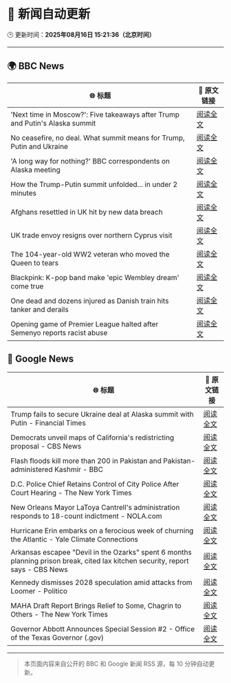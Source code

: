 # 🧠 新闻自动更新

🕒 更新时间：**2025年08月16日 15:21:36（北京时间）**

---

## 🌍 BBC News

| 🌐 标题 | 🔗 原文链接 |
|--------|-------------|
| 'Next time in Moscow?': Five takeaways after Trump and Putin's Alaska summit | [阅读全文](https://www.bbc.com/news/articles/c4gj9er0x0zo?at_medium=RSS&at_campaign=rss) |
| No ceasefire, no deal. What summit means for Trump, Putin and Ukraine | [阅读全文](https://www.bbc.com/news/articles/clyvd3gkg1po?at_medium=RSS&at_campaign=rss) |
| 'A long way for nothing?' BBC correspondents on Alaska meeting | [阅读全文](https://www.bbc.com/news/videos/c707rnvrxe2o?at_medium=RSS&at_campaign=rss) |
| How the Trump-Putin summit unfolded... in under 2 minutes | [阅读全文](https://www.bbc.com/news/videos/c62wdzlnv1do?at_medium=RSS&at_campaign=rss) |
| Afghans resettled in UK hit by new data breach | [阅读全文](https://www.bbc.com/news/articles/ce87nyr3evro?at_medium=RSS&at_campaign=rss) |
| UK trade envoy resigns over northern Cyprus visit | [阅读全文](https://www.bbc.com/news/articles/c0j9ezpgq8qo?at_medium=RSS&at_campaign=rss) |
| The 104-year-old WW2 veteran who moved the Queen to tears | [阅读全文](https://www.bbc.com/news/articles/c1kzwwk30wro?at_medium=RSS&at_campaign=rss) |
| Blackpink: K-pop band make 'epic Wembley dream' come true | [阅读全文](https://www.bbc.com/news/articles/c36jz730114o?at_medium=RSS&at_campaign=rss) |
| One dead and dozens injured as Danish train hits tanker and derails | [阅读全文](https://www.bbc.com/news/articles/cx235yjk3mmo?at_medium=RSS&at_campaign=rss) |
| Opening game of Premier League halted after Semenyo reports racist abuse | [阅读全文](https://www.bbc.com/sport/football/articles/c7vlme23nm5o?at_medium=RSS&at_campaign=rss) |

## 📰 Google News

| 🌐 标题 | 🔗 原文链接 |
|--------|-------------|
| Trump fails to secure Ukraine deal at Alaska summit with Putin - Financial Times | [阅读全文](https://news.google.com/rss/articles/CBMicEFVX3lxTE5VbU5GTmdOYUZQVjl0TnpUdDYzeHlWY2NhYmx4U09pYm5SLTh2bmExM2tYZ21MWUF4dkhnUkpaQXN3SDJ3anpjOS1Vb3FucGlTcXhaTE1wNFYwdzF2X3NwaDBzWk1sR0g4U20wSmJjZ3o?oc=5) |
| Democrats unveil maps of California's redistricting proposal - CBS News | [阅读全文](https://news.google.com/rss/articles/CBMiqgFBVV95cUxPZ2x2QVQ3YkJJSDdla1NsaC1iS1k5OTlxaUV0SkNMLTZ0dUt6dHFoa0RoYnpaWkdud1NkT1BQMjA0a3M5VEtTVVprZzl6V3RDdG9fS1Z3b2Z3Nm5RSnNmWGVNaTN6aFpsZHJBY1NEM3k0QTFDelVFaVV2T0dzWUd2eXctTzl5VkZ2Y0d0a25RQjY2UTM4WHVTRXktNV9LYk1vOTNocDE2YTRsZw?oc=5) |
| Flash floods kill more than 200 in Pakistan and Pakistan-administered Kashmir - BBC | [阅读全文](https://news.google.com/rss/articles/CBMiWkFVX3lxTE5BaWFQclpuWU9NRHJoR1g4dkJOcGVVQjFiUS0tcGpDbmVUQ2cxcVBjR2g5SnBpYWtwSGJuTjgzOVpuMHNuUE9XRW9NNDN3Y1FwUFRlUUFsSUx2Z9IBX0FVX3lxTE9UamRudVV3TXVvVWpzMTEwaklfT0JySkQwbEdBT0c0SUdpU2VpLWxfZjF0WkN0V0pmRjdtVzlYWHZTYnZSMVd3TW8yVkNUa2hXRHlpSzctcm5OaU4yTm5z?oc=5) |
| D.C. Police Chief Retains Control of City Police After Court Hearing - The New York Times | [阅读全文](https://news.google.com/rss/articles/CBMihAFBVV95cUxNVlFGNWpCSWE1TVE1OHBWQUxpYlhOdnRYSnVLdm1sUm9WVmFCb3Utd2lpdk5XNlFoSkVJSS1QVUFhZml2Skc0bWNPSFRhaG56T0xxelZFVXc3WXFKaDJoVVJzY2h1SlpuS1pkQm81czkzSm0xdVU2U2JfYTdKSFIwenRubzk?oc=5) |
| New Orleans Mayor LaToya Cantrell's administration responds to 18-count indictment - NOLA.com | [阅读全文](https://news.google.com/rss/articles/CBMiuAFBVV95cUxPV054akt1OHF6RE5FRGZiNS1kLW5HM1NjaE9OSFdpZ0hobXk5T3dfb1lxRnYtNlEySkpxYy1BSUNfaTkyRi1UNzI1dlliemZ4VW5VbUJVSF9ESU1pODBjaFpmSUpGYndjeExiS3YxNGN2YXB4V2tyb3phaGNMejA3dHVxMkNKcURiQW5LVlRzVzJZVFdkalQ2ZEM4Q3hwYjBRSkpObUVoY1U2U21maW5YZmtXdjdUQVh50gG-AUFVX3lxTE5UalR4MGJmLXRoOENMLTlvUE14ZW1mZFQ5dWNzdzJtc3B0Y2RDSXpJZy1KeXhnU0tjQkdDbU9hb1NDaEI2dkFtX0hnY05VU0hIeUh3OFNNVmVCTmNGSm1KRmxLMGpxbnh4V05BMFBsYnpVQWx2LU4xMUxhQjkwNDBjYlpwajJUVG1IYWZoaThQMEhZcDgxNzdSMWppRWQzMHFvb1hZakY1cGxJT0locHBPLU5zTGVRa0FlbXRycHc?oc=5) |
| Hurricane Erin embarks on a ferocious week of churning the Atlantic - Yale Climate Connections | [阅读全文](https://news.google.com/rss/articles/CBMisAFBVV95cUxPT3pmUy1pVmZYaEd1OVgzZ3RRaC16T2ZyeTFzbnF0ZkxIQllXUWs2aktNQ3N2c1FwNVdMV3hIMEVES1VOamphell6MUZQRGpJVWV6OTlrN2lDN1NrOF9ob0gyOXdLdktGVzBjb1lUWFBYbTc2WVotVDRVWk9BdGdzMXlzMlpwRmVHV1psWEFNQzROeEt1Y1A4Rm96STRVWUJMY2Z0aGpZQjRSREh5WGFvQg?oc=5) |
| Arkansas escapee "Devil in the Ozarks" spent 6 months planning prison break, cited lax kitchen security, report says - CBS News | [阅读全文](https://news.google.com/rss/articles/CBMimAFBVV95cUxOUDFSMHJ4X0M2SlZtRm5kNFJTQXptb2pPZ0xWRHd0UGxSalRaWnVsd0QwQkZGRW1iOXg3MnpNOFBqUnJSMWFyV1kxNjFhcUU2bEZuX245ZFFHRkFremhoM3d4YkR3YVFJcnNRLU5JNHN2TDVoVk5qeVMxY2QxU05VekRXSXBQODlQVlBCNlpTSjJlcU5SZGc3atIBngFBVV95cUxQZ3pQRndkX1VjUWJzZ0pBNWVDUlhLODVxdHhFTnpscE1hRXdlRDNmY1AwdXh6TjNicFcxRTJWTjUtd09JQ3JXTVJpdHVncUdNNWlNZm1vVjRRcFlrZnJmZTVfOUluZVZyUGpOdjBYT3ppR0xpdUZYOURfbDhxTzQwNU85YUdNQTdoVllxVG9Db3VaYkc4Y2VfUWpDeUM4Zw?oc=5) |
| Kennedy dismisses 2028 speculation amid attacks from Loomer - Politico | [阅读全文](https://news.google.com/rss/articles/CBMiekFVX3lxTE93Rkc1QUpQVkFiYnpQN2xWLWQzWTFWbFVVaDRuaUVORWpwcVpuREJEZWJEclNYeldLampoVnMwZ3JvMC05eC0yOE02SE1zbVA2WWVvc1FNTnE5a3NrSnQ1eDNJSURiQ1hSbzJ4WWNfNkswaGtMdW1aVTBR?oc=5) |
| MAHA Draft Report Brings Relief to Some, Chagrin to Others - The New York Times | [阅读全文](https://news.google.com/rss/articles/CBMigAFBVV95cUxOeU01RHRtMTNmTUo2cHYyZWZ1M05tOEZSZm9zM2swUGN0emd6bE1XRjF4cERfNXRQRzVDVmtQMUJ1SXA2SWUwWnpXYm9yYmhOSmlrZG9QZE1JanN0U3BHNHd3SjZDTjFySFBsaTV3UTZJaXlYRVZnV1VCRmU4MDhZNQ?oc=5) |
| Governor Abbott Announces Special Session #2 - Office of the Texas Governor (.gov) | [阅读全文](https://news.google.com/rss/articles/CBMigAFBVV95cUxPMm9zNlVfOGZaRndKbnhTUHVqUUdwRml0cHh3ZXFXSnY0U2FGTEVHMDhSR25CTkYtTFMzbWl1Z1ZmdTRmWEh0RmdFOWRmR1R3TEVrU0xCVklmRXRXQUYzMVJjUTZrWF9ER0hTUTlxN3luUUFsQmV0aGtVQWNGN3RORw?oc=5) |

---
> 本页面内容来自公开的 BBC 和 Google 新闻 RSS 源，每 10 分钟自动更新。